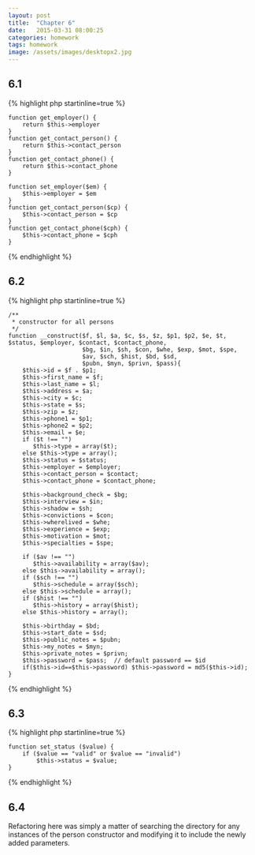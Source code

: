 ```yaml
---
layout: post
title:  "Chapter 6"
date:   2015-03-31 08:00:25
categories: homework
tags: homework
image: /assets/images/desktopx2.jpg
---
```


## 6.1

{% highlight php startinline=true %}

	function get_employer() {
		return $this->employer
	}
	function get_contact_person() {
		return $this->contact_person
	}
	function get_contact_phone() {
		return $this->contact_phone
	}

	function set_employer($em) {
		$this->employer = $em
	}
	function get_contact_person($cp) {
		$this->contact_person = $cp
	}
	function get_contact_phone($cph) {
		$this->contact_phone = $cph
	}

{% endhighlight %}

## 6.2

{% highlight php startinline=true %}

	/**
	 * constructor for all persons
	 */
	function __construct($f, $l, $a, $c, $s, $z, $p1, $p2, $e, $t, $status, $employer, $contact, $contact_phone,
	                     $bg, $in, $sh, $con, $whe, $exp, $mot, $spe,
                         $av, $sch, $hist, $bd, $sd,
	                     $pubn, $myn, $privn, $pass){
		$this->id = $f . $p1;
		$this->first_name = $f;
		$this->last_name = $l;
		$this->address = $a;
		$this->city = $c;
		$this->state = $s;
		$this->zip = $z;
		$this->phone1 = $p1;
		$this->phone2 = $p2;
		$this->email = $e;
		if ($t !== "")
		   $this->type = array($t);
		else $this->type = array();
		$this->status = $status;
		$this->employer = $employer;
		$this->contact_person = $contact;
		$this->contact_phone = $contact_phone;

		$this->background_check = $bg;
		$this->interview = $in;
		$this->shadow = $sh;
        $this->convictions = $con;
		$this->wherelived = $whe;
		$this->experience = $exp;
		$this->motivation = $mot;
		$this->specialties = $spe;

		if ($av !== "")
		   $this->availability = array($av);
		else $this->availability = array();
		if ($sch !== "")
		   $this->schedule = array($sch);
		else $this->schedule = array();
		if ($hist !== "")
		   $this->history = array($hist);
		else $this->history = array();

		$this->birthday = $bd;
		$this->start_date = $sd;
		$this->public_notes = $pubn;
		$this->my_notes = $myn;
		$this->private_notes = $privn;
		$this->password = $pass;  // default password == $id
		if($this->id==$this->password) $this->password = md5($this->id);
	}

{% endhighlight %}

## 6.3

{% highlight php startinline=true %}
	
	function set_status ($value) {
	    if ($value == "valid" or $value == "invalid")
	    	$this->status = $value;
	}

{% endhighlight %}

## 6.4

Refactoring here was simply a matter of searching the directory for any instances of the person constructor and modifying it to include the newly added parameters.